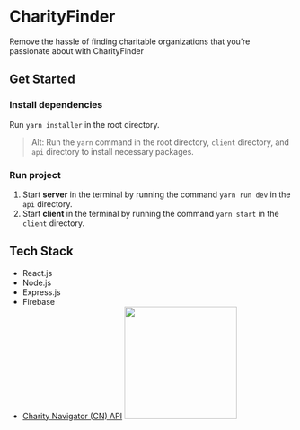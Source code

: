 # CharityFinder

Remove the hassle of finding charitable organizations that you’re passionate about with CharityFinder

## Get Started

### Install dependencies

Run `yarn installer` in the root directory.

> Alt: Run the `yarn` command in the root directory, `client` directory, and `api` directory to install necessary packages.

### Run project

1. Start **server** in the terminal by running the command `yarn run dev` in the `api` directory.
1. Start **client** in the terminal by running the command `yarn start` in the `client` directory.

## Tech Stack

- React.js
- Node.js
- Express.js
- Firebase
- [Charity Navigator (CN) API](www.charitynavigator.org)
  <img src="https://github.com/CharityFinder/CharityFinder/client/public/charitynavigator.jpg" width="200px" height="200px">
